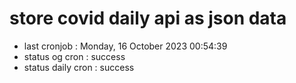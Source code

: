 # store covid daily api as json data

- last cronjob : Monday, 16 October 2023 00:54:39
- status og cron : success
- status daily cron : success
      
      
